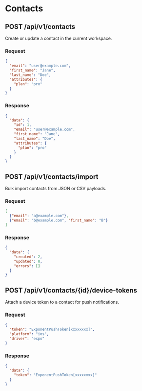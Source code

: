 # Contacts

## POST /api/v1/contacts
Create or update a contact in the current workspace.

### Request
```json
{
  "email": "user@example.com",
  "first_name": "Jane",
  "last_name": "Doe",
  "attributes": {
    "plan": "pro"
  }
}
```

### Response
```json
{
  "data": {
    "id": 1,
    "email": "user@example.com",
    "first_name": "Jane",
    "last_name": "Doe",
    "attributes": {
      "plan": "pro"
    }
  }
}
```

## POST /api/v1/contacts/import
Bulk import contacts from JSON or CSV payloads.

### Request
```json
[
  {"email": "a@example.com"},
  {"email": "b@example.com", "first_name": "B"}
]
```

### Response
```json
{
  "data": {
    "created": 2,
    "updated": 0,
    "errors": []
  }
}
```

## POST /api/v1/contacts/{id}/device-tokens
Attach a device token to a contact for push notifications.

### Request
```json
{
  "token": "ExponentPushToken[xxxxxxxx]",
  "platform": "ios",
  "driver": "expo"
}
```

### Response
```json
{
  "data": {
    "token": "ExponentPushToken[xxxxxxxx]"
  }
}
```
